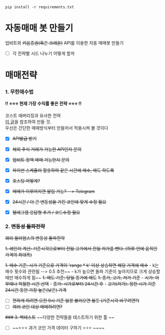 ```shell
pip install -r requirements.txt
```

# 자동매매 봇 만들기
업비트와 ~~키움증권(혹은 크레온)~~ API를 이용한 자동 매매봇 만들기

- [ ] 각 전략별 시드 나누기 어떻게 할까


# 매매전략
### 1. 무한매수법
**!! ⭐️⭐️⭐️ 현재 가장 수익률 좋은 전략 ⭐️⭐️⭐️ !!**

코스트 애버리징과 유사한 전략  
[이 글](https://m.blog.naver.com/edgar0418/222224056120)을 참조하여 만들 것.  
우선은 간단한 매매방식부터 만들어서 적용시켜 볼 것이다
- [x] ~~API발급 받기~~
- [x] ~~해외 주식 거래가 가능한 API인지 문의~~
- [x] ~~업비트 정액 매매 가능한지 문의~~
- [x] ~~파이썬 스케쥴러 활용하여 같은 시간에 매수, 매도 하도록~~
- [x] ~~호스팅 어떻게?~~
- [x] ~~매매가 이루어지면 알림 가능? --> Telegram~~
- [x] ~~24시간 / 더 큰 변동성을 가진 코인에 맞게 수정 필요~~
- [x] ~~텔레그램 응답형 추가 / 코드수정 필요~~



### 2. ~~변동성 돌파전략~~
~~래리 윌러엄스의 변동성 돌파전략~~  

~~1. 레인지 계산: 기준시각으로부터 전일 고가에서 전일 저가를 뺀다. (하루 안에 움직인 가격의 최대폭)~~

~~1. 매수 기준: 시가 기준으로 가격이 'range * k' 이상 상승하면 해당 가격에 매수~~
    - k는 매수 횟수와 관련됨 --> 0.5 추천~~
    - k가 높으면 돌파 기준이 높아지므로 크게 상승할때만 매수하게 됨~~
~~1. 매도 기준: 당일 종가에 매도~~
~~1. 종가, 고가, 저가 기준~~
    - ~~시가: 아무때나 적절한 시간 선택~~
    - ~~종가: 시가로부터 24시간 후~~
    - ~~고가(저가): 정한 시가 기준 24시간 동안 가장 높은(낮은) 가격~~

- [ ] ~~편하게 하려면 오전 9시 기준 일봉 불러오면 될듯 (기준시각 바꾸려면?)~~
- [ ] ~~여러 코인 대상 매매하려면?~~

~~### 3. 백테스트~~
~~다양한 전략들을 테스트하기 위한 툴 ~~
- [ ] ~~⭐️⭐️⭐️ 과거 코인 가격 데이터 구하기 ⭐️⭐️⭐️ ~~~~
 
